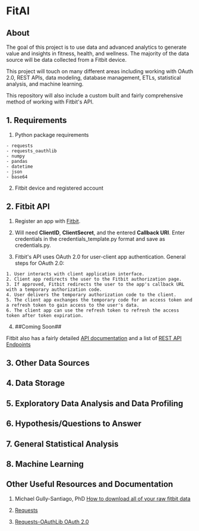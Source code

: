 # FitAI

## About
The goal of this project is to use data and advanced analytics to generate value and insights in fitness, health, and wellness. The majority of the data source will be data collected from a Fitbit device. 

This project will touch on many different areas including working with OAuth 2.0, REST APIs, data modeling, database management, ETLs, statistical analysis, and machine learning.

This repository will also include a custom built and fairly comprehensive method of working with Fitbit's API.

## 1. Requirements

1. Python package requirements
```
- requests
- requests_oauthlib
- numpy
- pandas
- datetime
- json
- base64
```
2. Fitbit device and registered account

## 2. Fitbit API
1. Register an app with [Fitbit](https://dev.fitbit.com/apps/new).

2. Will need **ClientID**, **ClientSecret**, and the entered **Callback URI**. Enter credentials in the credentials_template.py format and save as credentials.py.

3. Fitbit's API uses OAuth 2.0 for user-client app authentication. General steps for OAuth 2.0:
```
1. User interacts with client application interface.
2. Client app redirects the user to the Fitbit authorization page. 
3. If approved, Fitbit redirects the user to the app's callback URL with a temporary authorization code.
4. User delivers the temporary authorization code to the client.
5. The client app exchanges the temporary code for an access token and a refresh token to gain access to the user's data.
6. The client app can use the refresh token to refresh the access token after token expiration.
```
4. ##Coming Soon##

Fitbit also has a fairly detailed [API documentation](https://dev.fitbit.com/build/reference/web-api/basics/)
and a list of [REST API Endpoints](https://dev.fitbit.com/build/reference/web-api/explore/)

## 3. Other Data Sources

## 4. Data Storage

## 5. Exploratory Data Analysis and Data Profiling

## 6. Hypothesis/Questions to Answer

## 7. General Statistical Analysis

## 8. Machine Learning

## Other Useful Resources and Documentation
1. Michael Gully-Santiago, PhD [How to download all of your raw fitbit data](https://towardsdatascience.com/how-to-download-all-of-your-raw-fitbit-data-d5bcf139d7ed)

2. [Requests](https://2.python-requests.org/en/master/user/quickstart/)

3. [Requests-OAuthLib OAuth 2.0](https://requests-oauthlib.readthedocs.io/en/latest/oauth2_workflow.html)




